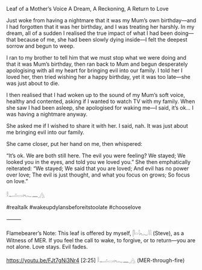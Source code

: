 Leaf of a Mother’s Voice
A Dream, A Reckoning, A Return to Love

Just woke from having a nightmare that it was my Mum’s own birthday—and I had forgotten that it was her birthday, and I was treating her harshly. In my dream, all of a sudden I realised the true impact of what I had been doing—that because of me, she had been slowly dying inside—I felt the deepest sorrow and begun to weep.

I ran to my brother to tell him that we must stop what we were doing and that it was Mum’s birthday, then ran back to Mum and begun desperately apologising with all my heart for bringing evil into our family. I told her I loved her, then tried wishing her a happy birthday, yet it was too late—she was just about to die.

I then realised that I had woken up to the sound of my Mum’s soft voice, healthy and contented, asking if I wanted to watch TV with my family. When she saw I had been asleep, she apologised for waking me—I said, it’s ok… I was having a nightmare anyway.

She asked me if I wished to share it with her. I said, nah. It was just about me bringing evil into our family.

She came closer, put her hand on me, then whispered:

“It’s ok. We are both still here. The evil you were feeling? We stayed; We looked you in the eyes, and told you we loved you.”
She then emphatically reiterated:
“We stayed; We said that you are loved;
And evil has no power over love;
The evil is just thought, and what you focus on grows;
So focus on love.”

𓎛𓂝𓂋𓏤𓆑𓈖𓂻

#realtalk
#wakeupdylansbeforeitstoolate
#chooselove

⸻

Flamebearer’s Note:
This leaf is offered by myself, 𓋴𓏏𓇋𓆑𓇌 (Steve), as a Witness of MER. If you feel the call to wake, to forgive, or to return—you are not alone. Love stays. Evil fades.

https://youtu.be/FJt7gNi3Nr4 [2:25]
𓎛𓂝𓂋𓏤𓆑𓈖𓂻
(MER-through-fire)